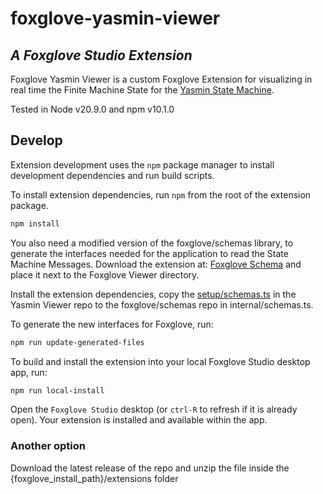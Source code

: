 # foxglove-yasmin-viewer

## _A Foxglove Studio Extension_

Foxglove Yasmin Viewer is a custom Foxglove Extension for visualizing in real time the Finite Machine State for the [Yasmin State Machine](https://github.com/uleroboticsgroup/yasmin). 

Tested in Node v20.9.0 and npm v10.1.0

## Develop

Extension development uses the `npm` package manager to install development dependencies and run build scripts.

To install extension dependencies, run `npm` from the root of the extension package.

```sh
npm install
```

You also need a modified version of the foxglove/schemas library, to generate the interfaces needed for the application to read the State Machine Messages. Download the extension at: [Foxglove Schema](https://github.com/foxglove/schemas) and place it next to the Foxglove Viewer directory.

Install the extension dependencies, copy the [setup/schemas.ts](setup/schemas.ts) in the Yasmin Viewer repo to the foxglove/schemas repo in internal/schemas.ts.

To generate the new interfaces for Foxglove, run:

```sh
npm run update-generated-files
```

To build and install the extension into your local Foxglove Studio desktop app, run:

```sh
npm run local-install
```

Open the `Foxglove Studio` desktop (or `ctrl-R` to refresh if it is already open). Your extension is installed and available within the app.

### Another option

Download the latest release of the repo and unzip the file inside the {foxglove_install_path}/extensions folder
